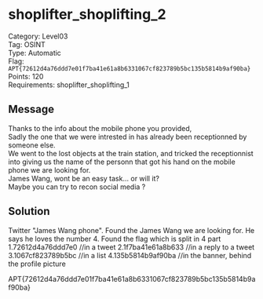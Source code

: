 # shoplifter_shoplifting_2

Category: Level03  
Tag: OSINT  
Type: Automatic  
Flag: `APT{72612d4a76ddd7e01f7ba41e61a8b6331067cf823789b5bc135b5814b9af90ba}`  
Points: 120  
Requirements: shoplifter_shoplifting_1

## Message
Thanks to the info about the mobile phone you provided,  
Sadly the one that we were intrested in has already been receptionned by someone else.  
We went to the lost objects at the train station, and tricked the receptionnist into giving us the name of the personn that got his hand on the mobile phone we are looking for.  
James Wang, wont be an easy task... or will it?  
Maybe you can try to recon social media ?  

## Solution
Twitter "James Wang phone". Found the James Wang we are looking for.
He says he loves the number 4.
Found the flag which is split in 4 part
1.72612d4a76ddd7e0 //in a tweet
2.1f7ba41e61a8b633 //in a reply to a tweet
3.1067cf823789b5bc //in a list
4.135b5814b9af90ba //in the banner, behind the profile picture

APT{72612d4a76ddd7e01f7ba41e61a8b6331067cf823789b5bc135b5814b9af90ba}
